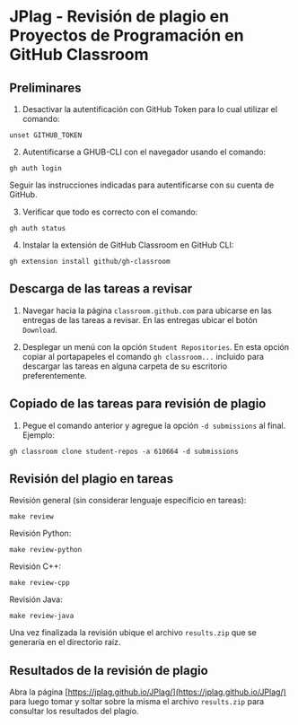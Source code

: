 # JPlag - Revisión de plagio en Proyectos de Programación en GitHub Classroom

## Preliminares

1. Desactivar la autentificación con GitHub Token para lo cual utilizar el comando:
```
unset GITHUB_TOKEN
```
2. Autentificarse a GHUB-CLI con el navegador usando el comando:
```
gh auth login
```
Seguir las instrucciones indicadas para autentificarse con su cuenta de GitHub.

3. Verificar que todo es correcto con el comando:
```
gh auth status
```
4. Instalar la extensión de GitHub Classroom en GitHub CLI:
```
gh extension install github/gh-classroom
```
## Descarga de las tareas a revisar

1. Navegar hacia la página ```classroom.github.com``` para ubicarse en las entregas de las tareas a revisar. En las entregas ubicar el botón ```Download```.
   
2. Desplegar un menú con la opción ```Student Repositories```. En esta opción copiar al portapapeles el comando ```gh classroom...``` incluido para descargar las tareas en alguna carpeta de su escritorio preferentemente.

## Copiado de las tareas para revisión de plagio
1. Pegue el comando anterior y agregue la opción ```-d submissions``` al final. Ejemplo:
```
gh classroom clone student-repos -a 610664 -d submissions   
```

## Revisión del plagio en tareas

Revisión general (sin considerar lenguaje específicio en tareas):

```
make review
```
Revisión Python:

```
make review-python
```
Revisión C++:

```
make review-cpp
```
Revisión Java:

```
make review-java
```
Una vez finalizada la revisión ubique el archivo ```results.zip``` que se generaría en el directorio raíz.

## Resultados de la revisión de plagio

Abra la página [https://jplag.github.io/JPlag/](https://jplag.github.io/JPlag/) para luego tomar y soltar sobre la misma el archivo ```results.zip``` para consultar los resultados del plagio.
